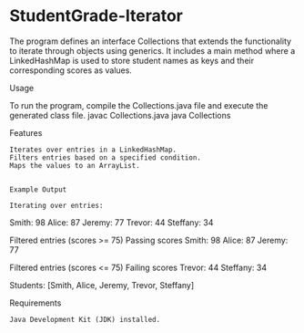 # StudentGrade-Iterator
The program defines an interface Collections that extends the functionality to iterate through objects using generics. It includes a main method where a LinkedHashMap is used to store student names as keys and their corresponding scores as values.

Usage

To run the program, compile the Collections.java file and execute the generated class file.
javac Collections.java
java Collections


Features

    Iterates over entries in a LinkedHashMap.
    Filters entries based on a specified condition.
    Maps the values to an ArrayList.


    Example Output

    Iterating over entries:
Smith: 98
Alice: 87
Jeremy: 77
Trevor: 44
Steffany: 34

Filtered entries (scores >= 75)
Passing scores
Smith: 98
Alice: 87
Jeremy: 77

Filtered entries (scores <= 75)
Failing scores
Trevor: 44
Steffany: 34

Students: [Smith, Alice, Jeremy, Trevor, Steffany]


Requirements

    Java Development Kit (JDK) installed.
